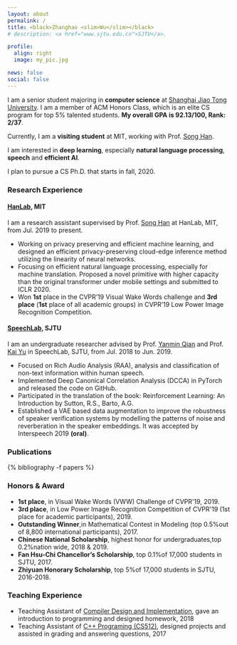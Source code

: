 ```yaml
---
layout: about
permalink: /
title: <black>Zhanghao <slim>Wu</slim></black>
# description: <a href="www.sjtu.edu.cn">SJTU</a>.

profile:
  align: right
  image: my_pic.jpg

news: false
social: false
---
```



I am a senior student majoring in **computer science** at [Shanghai Jiao Tong University](http://en.sjtu.edu.cn). I am a member of ACM Honors Class, which is an elite CS program for top 5% talented students. **My overall GPA is 92.13/100, Rank: 2/37**.

Currently, I am a **visiting student** at MIT, working with Prof. [Song Han](https://songhan.mit.edu).

I am interested in **deep learning**, especially **natural language processing**, **speech** and **efficient AI**.

I plan to pursue a CS Ph.D. that starts in fall, 2020.

### Research Experience

#### [HanLab](https://songhan.mit.edu), MIT
I am a research assistant supervised by Prof. [Song Han](https://songhan.mit.edu) at HanLab, MIT, from Jul. 2019 to present.
* Working on privacy preserving and efficient machine learning, and designed an efficient privacy-preserving cloud-edge inference method utilizing the linearity of neural networks.
* Focusing on efficient natural language processing, especially for machine translation. Proposed a novel primitive with higher capacity than the original transformer under mobile settings and submitted to ICLR 2020.
* Won **1st** place in the CVPR’19 Visual Wake Words challenge and **3rd place** (**1st** place of all academic groups) in CVPR’19 Low Power Image Recognition Competition.

#### [SpeechLab](https://speechlab.sjtu.edu.cn/), SJTU
I am an undergraduate researcher advised by Prof. [Yanmin Qian](https://speechlab.sjtu.edu.cn/members/yanmin_qian) and Prof. [Kai Yu](https://speechlab.sjtu.edu.cn/members/kai_yu) in SpeechLab, SJTU, from Jul. 2018 to Jun. 2019.
* Focused on Rich Audio Analysis (RAA), analysis and classification of non-text information within human speech.
* Implemented Deep Canonical Correlation Analysis (DCCA) in PyTorch and released the code on GitHub.
* Participated in the translation of the book: Reinforcement Learning: An Introduction by Sutton, R.S., Barto, A.G.
* Established a VAE based data augmentation to improve the robustness of speaker verification systems by modelling the patterns of noise and reverberation in the speaker embeddings. It was accepted by Interspeech 2019 **(oral)**.

### Publications
{% bibliography -f papers %}

### Honors & Award
* **1st place**, in Visual Wake Words (VWW) Challenge of CVPR'19, 2019.
* **3rd place**, in Low Power Image Recognition Competition of CVPR'19 (1st place for academic participants), 2019.
* **Outstanding Winner**,in Mathematical Contest in Modeling (top 0.5%out of 8,800 international participants), 2017.
* **Chinese National Scholarship**, highest honor for undergraduates,top 0.2%nation wide, 2018 & 2019.
* **Fan Hsu-Chi Chancellor’s Scholarship**, top 0.1%of 17,000 students in SJTU, 2017.
* **Zhiyuan Honorary Scholarship**, top 5%of 17,000 students in SJTU, 2016-2018.

### Teaching Experience 
* Teaching Assistant of [Compiler Design and Implementation](https://acm.sjtu.edu.cn/wiki/Compiler_2019), gave an introduction to programming and designed homework, 2018
* Teaching Assistant of [C++ Programing (CS512)](https://acm.sjtu.edu.cn/wiki/Programming_2017), designed projects and assisted in grading and answering questions, 2017
